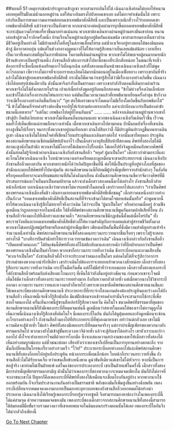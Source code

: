 ##ตอนที่ 51 เหตุการณ์หน้าประตูทางเข้าภูเขา
หากสามารถบินไปได้ เฉินฉางเซิงย่อมไม่บอกให้หนานเค่อหยุดที่ริมฝั่งแม่น้ำนอกหมู่บ้าน แต่ให้นางบินตรงไปยังยอดเขาเลย
แต่ไม่อาจทำเช่นนั้นได้ เพราะเท่ากับเป็นการขาดความเคารพต่อยอดเขาเทพธิดาศักดิ์สิทธิ์ และเป็นเพราะผนึกที่วางไว้รอบยอดเขาเทพธิดาศักดิ์สิทธิ์
แม้ว่าเขาจะเป็นสังฆราช หากเขานำองค์หญิงเผ่ามารบุกขึ้นยอดเขาเทพธิดาศักดิ์สิทธิ์ จะกระตุ้นความโกรธเกรี้ยวขึ้นมาอย่างแน่นอน
พวกเขาต้องเดินทางผ่านหมู่บ้านตรงตีนเขาก่อน หนานเค่อเข้าสู่สวนโจวอีกครั้งหนึ่ง
บ้านเรือนในหมู่บ้านปลูกอยู่ติดกันแน่นขนัด เขาสามารถมองเห็นชาวบ้านมีชีวิตอยู่เป็นอย่างดี ไม่มีบ้านหลังใดที่อยู่ในสภาพเสื่อมโทรม
แม่น้ำถงเจียงอยู่ทางตอนใต้ของดินแดนต้าลู่ มีอากาศอบอุ่น แม้แต่ในช่วงกลางฤดูหนาวก็ไม่ให้ความรู้สึกหนาวเย็นเลยแม้แต่น้อย
เวลาเที่ยงเป็นเวลาที่เหมาะสมที่สุดในการพักผ่อน
ในยามที่เดินผ่านหมู่บ้าน พวกเขาไม่ได้พบเจอผู้คนมากมายนัก
มีร้านข้างทางเปิดอยู่ร้านหนึ่ง ถังซานสือลิ่วต้องการเข้าไปหาซื้อของที่ระลึกสักหน่อย ในขณะที่เจ๋อซิ่วต้องการที่จะซื้อเนื้อแห้งเตรียมเอาไว้เผื่อฉุกเฉิน แต่ทั้งสองคนเห็นหน้าของเฉินฉางเซิงแล้วก็ไม่พูดอะไรออกมา
เซียวจางไม่อาจที่จะบอกรายละเอียดได้มากนักตอนอยู่ในเมืองเฟิ่งหยาง เพราะเขาอันที่จริงแล้วไม่ได้เขาสู่ยอดเขาเทพธิดาศักดิ์สิทธิ์ กระนั้นก็ชัดเจนว่าเขารู้สึกได้ว่ามีเรื่องบางอย่างเกิดขึ้น
เฉินฉางเซิงได้บทสรุปเช่นเดียวกัน ดังนั้นเขาจึงเร่งรีบเป็นธรรมดา
เพราะเขากำลังรีบตอนที่เดินทางผ่านร้าน พวกเขาจึงไม่ได้สังเกตภายในร้าน เถ้าแก่เนี้ยกำลังพูดอยู่กับคนอีกสองคน
“ข้าไม่ห่วงเรื่องเงินเล็กน้อย และข้าก็ไม่เก่งเรื่องการเล่นไพ่นกกระจอก แต่มันเป็นเวลานานแล้วที่เทพธิดามาเยือนครั้งล่าสุด ข้ากังวลว่าจะมีเรื่องบางอย่างเกิดขึ้นกับนาง”
“ถุย ต่อให้เคราของเจ้าโดดเผาไม่มีเรื่องใดเกิดขึ้นกับเทพธิดาได้”
“นี่ ข้าไม่ใช่คนที่จ่ายค่าสร้างห้องขึ้นจากอิฐให้เจ้าสามห้องหรอกหรือ แค่จะปกป้องนางจำเป็นต้องด่าข้าขนาดนี้เลยเหรอ”
“แต่ก็นะ เทพธิดาไปอยู่ที่ไหนกันแน่”
……
……
หลังจากเดินผ่านหมู่บ้านพวกเขาก็เข้าสู่ป่า ก็พลับเงียบสงบ พวกเขาไม่เห็นคนอื่นบนถนนเลย
พวกของเฉินฉางเซิงเริ่มเดินเร็วขึ้น เร็วจนคนทั่วไปเห็นเพียงแค่ภาพเลือนรางเท่านั้น
เมื่อพวกเขาเดินทางไปตามถนน ป่านั้นบดบังเรื่องที่เขาเดินทางสูงขึ้นไปเรื่อยๆ จนกระทั่งพวกเขาอยู่บนเทือกเขา
ผ่านไปสิบกว่าลี้ ก็มีประตูหินปรากฏขึ้นบนทางเดินภูเขา
เฉินฉางเซิงไม่ได้สนใจคำที่เขียนไว้บนประตูหินและเดินตรงต่อไป
จากนั้นเขาก็หยุดลง
ประตูหินของสถานศึกษาหนานซีย่อมมีศิษย์เฝ้าเอาไว้ เป็นเด็กสาวอายุสิบสี่สิบห้าปีสองคน
ศิษย์ทั้งสองไม่ได้มีสถานะสูงนักในสำนัก พวกเขาไม่มีโอกาสได้เดินทางไปไกลนัก ไม่เคยไปยังจิงตูเหมือนกับพวกศิษย์พี่ ดังนั้นย่อมไม่รู้จักหน้าค่าตาเฉินฉางเซิงกับถังซานสือลิ่ว
“หยุด! ผู้มาเป็นใคร”
เด็กสาวกำด้ามกระบี่และตะโกนใส่พวกเฉินฉางเซิง
ใบหน้าพวกนางเคร่งเครียดและดูเหมือนจะขาดประสบการณ์
เฉินฉางเซิงกับถังซานสือลิ่วมองตากัน พวกเขาตระหนักได้ว่าเกิดปัญหาขึ้นที่นี่ ต่อให้นี่เป็นประตูที่อยู่ห่างไกลที่สุดของสำนักและมอบให้ศิษย์ทั่วไปมาคุ้มกัน สถานศึกษาหนานซีก็ย่อมมีผู้บำเพ็ญเพียรจากสำนักต่างๆ ในสังกัดหรือบุคคลที่อยากจะมาเยี่ยมชมสถานที่อันโด่งดังมาเยือน ดังนั้นสถานศึกษาหนานซีควรจัดวางศิษย์ที่มีประสบการณ์และใจเย็นมาเป็นคนเฝ้ายาม แล้วจะส่งเด็กสาวสองคนนี้มาได้อย่างไร
ถังซานสือลิ่วส่ายหน้าเล็กน้อย บอกเฉินฉางเซิงว่าพวกเขาไม่ควรเผยตัวในตอนนี้ เขาก้าวออกไปและกล่าว “เราเป็นศิษย์ของพรรคฉางเซิงเมืองฮั่นชิว เดินทางมายอดเขาเทพธิดาศักดิ์สิทธิ์เพื่อชมดู”
เด็กสาวคนหนึ่งกล่าวอย่างเป็นกังวล “ยอดเขาเทพธิดาศักดิ์สิทธิ์เป็นสถานที่ที่จ้าจะเข้ามาได้ตามใจชอบเช่นนั้นหรือ”
คำพูดพวกนี้ทำให้พวกเฉินฉางเซิงรู้สึกไม่สบายใจยิ่งกว่าเดิม
ไม่ว่าจะเป็น ‘ผู้มาเป็นใคร’ หรือคำถามเมื่อครู่ ล้วนฟังดูเหมือนว่าถูกลอกมาจากในหนังสือ ใช่สิ่งที่ศิษย์ของสถานศึกษาหนานซีพูดกันตามปกติเสียที่ไหน
ถังซานสือลิ่วจ้องมองไปที่เด็กสาวและขมวดคิ้ว “สถานศึกษาหนานซีมีกฎเช่นนี้ตั้งแต่เมื่อไหร่กัน”
ทั้งพระราชวังหลีและยอดเขาเทพธิดาศักดิ์สิทธิ์ต่างก็ให้ความสำคัญกับการเผยแผ่เต๋าสู่สรรพชีวิตทั้งมวล พวกเขาไม่เคยปฏิเสธผู้ศรัทธาหรือเหล่าผู้บำเพ็ญเพียร เพียงแค่ปิดกั้นพื้นที่ซึ่งมีความสำคัญอย่างแท้จริงจำนวนหนึ่งเท่านั้น
ศิษย์สถานศึกษาหนานซีทั้งสองคนกระวนกระวายมากขึ้นเรื่อยๆ เพราะไม่รู้จะตอบอย่างไรดี
“บางทีการปิดสำนักทำให้การวางเวรยามเข้มงวดกว่าเดิม”
เฉินฉางเซิงกล่าวกับถังซานสือลิ่ว “เปิดเผยตัวตนเถอะ”
ได้ยินเช่นนี้ศิษย์ทั้งสองก็ได้สติกลับมาและตระหนักว่าที่อีกฝ่ายบอกว่าเป็นศิษย์ของพรรคฉางเซิงนั้นเป็นคำโกหก
พวกเขาก็กระวนกระวายยิ่งกว่าเดิม ชักกระบี่ออกและถามเสียงสั่น “พวกเจ้าเป็นใคร”
ถังซานสือลิ่วตั้งใจว่าจะประกาศว่าตนเองเป็นใคร แต่อดไม่ได้ที่จะรู้สึกว่าอาการประหม่าของพวกนางน่ารักทีเดียว เขาก้าวเดินไปต้องการจะหยอกเย้าพวกนางสักหน่อย
เด็กสาวทั้งสองรู้สึกกระวนกระวายยิ่งกว่าเดิม กระบี่ในมือเริ่มสั่น แต่ก็ไม่มีท่าทีว่าจะยอมถอย
เด็กสาวทั้งสองแทงกระบี่ใส่ถังซานสือลิ่วพร้อมกับส่งเสียงตะโกนเบาๆ ที่เห็นได้ว่ายังสั่นอยู่อย่างชัดเจน
ก่อนพวกเขาจะโจมตี เห็นได้ชัดว่าเด็กสาวทั้งสองกระวนกระวายอย่างมาก ถึงกับหวาดกลัวด้วยซ้ำ
แต่เมื่อพวกนางใช้วิชากระบี่ออกมา ความกระวนกระวายและหวาดกลัวก็หายไป เพราะพวกเขาคือศิษย์ของสถานศึกษาหนานซีและใช้เพลงกระบี่ของสถานศึกษาหนานซี
ประกายกระบี่ที่กระจ่างใสงดงามส่องต้องประตูหินและร่วงลงใส่ถังซานสือลิ่ว
เห็นภาพนี้เจ๋อซิ่วก็รู้สึกนับถือ มีแต่ฝึกซ้อมจากเช้าจรดค่ำเท่านั้นจึงจะสามารถใช้กระบี่เพื่อสงบใจตนเองได้
ครั้นเห็นภาพนี้ฮู่ซานสือเอ้อร์ก็รู้สึกหวาดหวั่น คิดในใจ ขนาดศิษย์ที่ธรรมดาที่สุดของสถานศึกษาหนานซีก็ยังมีเพลงกระบี่ที่หมดจดเช่นนี้ ดูเหมือนว่าสหายในแดนใต้ของเราไม่อาจดูถูกได้
เห็นภาพนี้เฉินฉางเซิงก็รู้สึกสงสัยคิดในใจ นี่เพลงกระบี่ใดกัน มันถึงได้ดูคุ้นเคยและยังดูเหมือนจะซ่อนอะไรบางอย่างเอาไว้
ถังซานสือลิ่วมองไปที่ประกายกระบี่ที่พุ่งลงมาหาเขา อย่าว่าแต่กลัวเลย เขาไม่มีความคิดจะสู้ด้วยซ้ำ
ใช่แล้ว ศิษย์ทั้งสองมีเพลงกระบี่ที่หมดจดจริงๆ แต่การบำเพ็ญเพียรของพวกนางยังธรรมดาเกินไป พวกนางยังไม่เข้าสู่ขั้นทะลวงอเวจีด้วยซ้ำ แล้วจะสู้กับเขาได้อย่างไร
เขาหัวเราะและก้าวออกไป ตั้งใจจะทำลายการโจมตีด้วยการโบกมือ ซึ่งจะแสดงความสง่างามของเขาให้เด็กสาวทั้งสองได้เห็นอย่างสมบูรณ์แบบ
แต่ชั่วขณะต่อมา เสียงหัวเราะของเขาก็เปลี่ยนเป็นการอุทานอย่างตกตะลึง จากนั้นก็เปลี่ยนเป็นโกรธเกรี้ยวอย่างรวดเร็ว “โว้ย!”
ประกายกระบี่ถอยห่างออกไปและศิษย์สถานศึกษาหนานซีทั้งสองก็ถอยไปอยู่หลังประตูหิน หน้าอกกระเพื่อมเล็กน้อย ใบหน้าก็กระวนกระวายยิ่งขึ้น
ถังซานสือลิ่วไม่ได้รับบาดเจ็บ ทว่าแขนเสื้อข้างหนึ่งขาด ดูน่าขันทีเดียวแต่เขาไม่ได้หัวเราะ
หากนี่เป็นการต่อสู้จริง เขาย่อมไม่เป็นฝ่ายแพ้ แต่ในแง่ของการประลองกระบี่ เขาเป็นฝ่ายแพ้ในครั้งนี้
เด็กสาวทั้งสองมีการบำเพ็ญเพียรธรรมดาสามัญ ดังนั้นไม่ว่าเพลงกระบี่ของพวกนางจะหมดจดเพียงใด มันก็ยังไม่อาจที่จะเอาชนะเขาได้
ปัญหาก็คือเพลงกระบี่ที่ศิษย์ทั้งสองใช้เหมือนจะเชื่อมโยงกันอยู่บ้าง หากพวกนางใช้ออกพร้อมกัน ก็จะเริ่มประสานงานกันอย่างเป็นธรรมชาติ พลังของมันก็เพิ่มสูงขึ้นอย่างฉับพลัน เพลงกระบี่เปลี่ยนจากหมดจดงดงามกลายเป็นมองทะลุทางถอยของถังซานสือลิ่วออกหมดได้อย่างน่าประหลาด
เฉินฉางเซิงได้เรียนรู้เพลงกระบี่รอบรู้มาจากซูหลี จึงสามารถมองหาช่องว่างในเพลงกระบี่นี้ได้แค่สามจุด ด้วยความหมดจดของมัน เพลงกระบี่ของเด็กสาวจากสถานศึกษาหนานซีทั้งสองนี้สามารถใช้ล้มยอดฝีมือขั้นรวบรวมดวงดาวที่เขาเคยพบเจอในดินแดนรกร้างตอนนั้นได้เลย
เพลงกระบี่ใดกันจึงได้น่ากลัวถึงเพียงนี้


[Go To Next Chapter]( ./878.md)